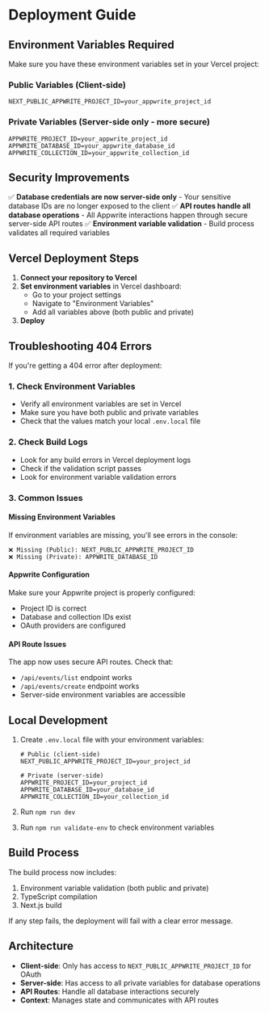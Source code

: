 # Deployment Guide

## Environment Variables Required

Make sure you have these environment variables set in your Vercel project:

### Public Variables (Client-side)
```
NEXT_PUBLIC_APPWRITE_PROJECT_ID=your_appwrite_project_id
```

### Private Variables (Server-side only - more secure)
```
APPWRITE_PROJECT_ID=your_appwrite_project_id
APPWRITE_DATABASE_ID=your_appwrite_database_id
APPWRITE_COLLECTION_ID=your_appwrite_collection_id
```

## Security Improvements

✅ **Database credentials are now server-side only** - Your sensitive database IDs are no longer exposed to the client
✅ **API routes handle all database operations** - All Appwrite interactions happen through secure server-side API routes
✅ **Environment variable validation** - Build process validates all required variables

## Vercel Deployment Steps

1. **Connect your repository to Vercel**
2. **Set environment variables** in Vercel dashboard:
   - Go to your project settings
   - Navigate to "Environment Variables"
   - Add all variables above (both public and private)
3. **Deploy**

## Troubleshooting 404 Errors

If you're getting a 404 error after deployment:

### 1. Check Environment Variables
- Verify all environment variables are set in Vercel
- Make sure you have both public and private variables
- Check that the values match your local `.env.local` file

### 2. Check Build Logs
- Look for any build errors in Vercel deployment logs
- Check if the validation script passes
- Look for environment variable validation errors

### 3. Common Issues

#### Missing Environment Variables
If environment variables are missing, you'll see errors in the console:
```
❌ Missing (Public): NEXT_PUBLIC_APPWRITE_PROJECT_ID
❌ Missing (Private): APPWRITE_DATABASE_ID
```

#### Appwrite Configuration
Make sure your Appwrite project is properly configured:
- Project ID is correct
- Database and collection IDs exist
- OAuth providers are configured

#### API Route Issues
The app now uses secure API routes. Check that:
- `/api/events/list` endpoint works
- `/api/events/create` endpoint works
- Server-side environment variables are accessible

## Local Development

1. Create `.env.local` file with your environment variables:
   ```
   # Public (client-side)
   NEXT_PUBLIC_APPWRITE_PROJECT_ID=your_project_id
   
   # Private (server-side)
   APPWRITE_PROJECT_ID=your_project_id
   APPWRITE_DATABASE_ID=your_database_id
   APPWRITE_COLLECTION_ID=your_collection_id
   ```

2. Run `npm run dev`
3. Run `npm run validate-env` to check environment variables

## Build Process

The build process now includes:
1. Environment variable validation (both public and private)
2. TypeScript compilation
3. Next.js build

If any step fails, the deployment will fail with a clear error message.

## Architecture

- **Client-side**: Only has access to `NEXT_PUBLIC_APPWRITE_PROJECT_ID` for OAuth
- **Server-side**: Has access to all private variables for database operations
- **API Routes**: Handle all database interactions securely
- **Context**: Manages state and communicates with API routes
